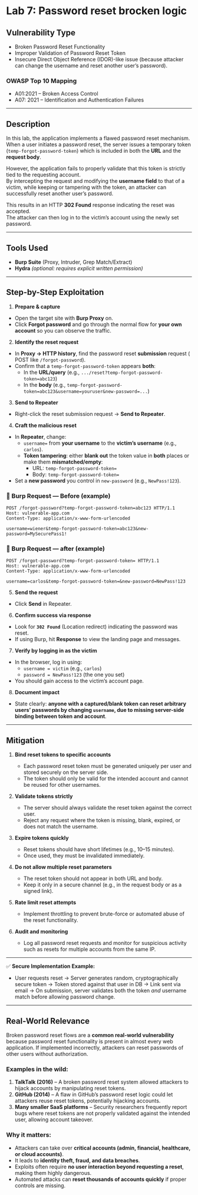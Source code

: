 # Lab 7: Password reset brocken logic

## Vulnerability Type
  - Broken Password Reset Functionality
  - Improper Validation of Password Reset Token
  - Insecure Direct Object Reference (IDOR)-like issue (because attacker can change the username and reset another user’s password).

### OWASP Top 10 Mapping
  - A01:2021 – Broken Access Control
  - A07: 2021 – Identification and Authentication Failures

---

## Description
In this lab, the application implements a flawed password reset mechanism.  
When a user initiates a password reset, the server issues a temporary token (`temp-forgot-password-token`) which is included in both the **URL** and the **request body**.  

However, the application fails to properly validate that this token is strictly tied to the requesting account.  
By intercepting the request and modifying the **username field** to that of a victim, while keeping or tampering with the token, an attacker can successfully reset another user’s password.  

This results in an HTTP **302 Found** response indicating the reset was accepted.  
The attacker can then log in to the victim’s account using the newly set password.

---

## Tools Used
- **Burp Suite** (Proxy, Intruder, Grep Match/Extract)
- **Hydra** *(optional: requires explicit written permission)*

---

## Step-by-Step Exploitation

1. **Prepare & capture**
  - Open the target site with **Burp Proxy** on.
  - Click **Forgot password** and go through the normal flow for **your own account** so you can observe the traffic.

2. **Identify the reset request**
  - In **Proxy → HTTP history**, find the password reset **submission** request ( POST like `/forgot-password`).
  - Confirm that a `temp-forgot-password-token` appears **both**:
    - In the **URL/query** (e.g., `.../reset?temp-forgot-password-token=abc123`)
    - In the **body** (e.g., `temp-forgot-password-token=abc123&username=youruser&new-password=...`)

3. **Send to Repeater**
  - Right-click the reset submission request → **Send to Repeater**.

4. **Craft the malicious reset**
  - In **Repeater**, change:
    - `username=` from **your username** to the **victim’s username** (e.g., `carlos`).
    - **Token tampering**: either **blank out** the token value in **both** places or make them **mismatched/empty**:
      - URL: `temp-forgot-password-token=`
      - Body: `temp-forgot-password-token=`
  - Set a **new password** you control in `new-password` (e.g., `NewPass!123`).
  
### 🔎 Burp Request — Before (example)
```http
POST /forgot-password?temp-forgot-password-token=abc123 HTTP/1.1
Host: vulnerable-app.com
Content-Type: application/x-www-form-urlencoded

username=wiener&temp-forgot-password-token=abc123&new-password=MySecurePass1!
```
### 🔎 Burp Request — after (example)
```http
POST /forgot-password?temp-forgot-password-token= HTTP/1.1
Host: vulnerable-app.com
Content-Type: application/x-www-form-urlencoded

username=carlos&temp-forgot-password-token=&new-password=NewPass!123
```


5. **Send the request**
  - Click **Send** in Repeater.

6. **Confirm success via response**
  - Look for **`302 Found`** (Location redirect) indicating the password was reset.
  - If using Burp, hit **Response** to view the landing page and messages.

7. **Verify by logging in as the victim**
- In the browser, log in using:
  - `username = victim` (e.g., `carlos`)
  - `password = NewPass!123` (the one you set)
- You should gain access to the victim’s account page.

8. **Document impact**
  - State clearly: **anyone with a captured/blank token can reset arbitrary users’ passwords by changing `username`, due to        missing server-side binding between token and account**.


---

## Mitigation

1. **Bind reset tokens to specific accounts**  
   - Each password reset token must be generated uniquely per user and stored securely on the server side.  
   - The token should only be valid for the intended account and cannot be reused for other usernames.  

2. **Validate tokens strictly**  
   - The server should always validate the reset token against the correct user.  
   - Reject any request where the token is missing, blank, expired, or does not match the username.  

3. **Expire tokens quickly**  
   - Reset tokens should have short lifetimes (e.g., 10–15 minutes).  
   - Once used, they must be invalidated immediately.  

4. **Do not allow multiple reset parameters**  
   - The reset token should not appear in both URL and body.  
   - Keep it only in a secure channel (e.g., in the request body or as a signed link).  

5. **Rate limit reset attempts**  
   - Implement throttling to prevent brute-force or automated abuse of the reset functionality.  

6. **Audit and monitoring**  
   - Log all password reset requests and monitor for suspicious activity such as resets for multiple accounts from the same IP.  

---

✅ **Secure Implementation Example:**  
  - User requests reset → Server generates random, cryptographically secure token → Token stored against that user in DB → Link sent via email → On submission, server validates both the token *and* username match before allowing password change.  

---

## Real-World Relevance

Broken password reset flows are a **common real-world vulnerability** because password reset functionality is present in almost every web application. If implemented incorrectly, attackers can reset passwords of other users without authorization.

### Examples in the wild:
  1. **TalkTalk (2016)** – A broken password reset system allowed attackers to hijack accounts by manipulating reset tokens.  
  2. **GitHub (2014)** – A flaw in GitHub’s password reset logic could let attackers reuse reset tokens, potentially hijacking accounts.  
  3. **Many smaller SaaS platforms** – Security researchers frequently report bugs where reset tokens are not properly validated against the intended user, allowing account takeover.  

### Why it matters:
  - Attackers can take over **critical accounts (admin, financial, healthcare, or cloud accounts)**.  
  - It leads to **identity theft, fraud, and data breaches**.  
  - Exploits often require **no user interaction beyond requesting a reset**, making them highly dangerous.  
  - Automated attacks can **reset thousands of accounts quickly** if proper controls are missing.  
